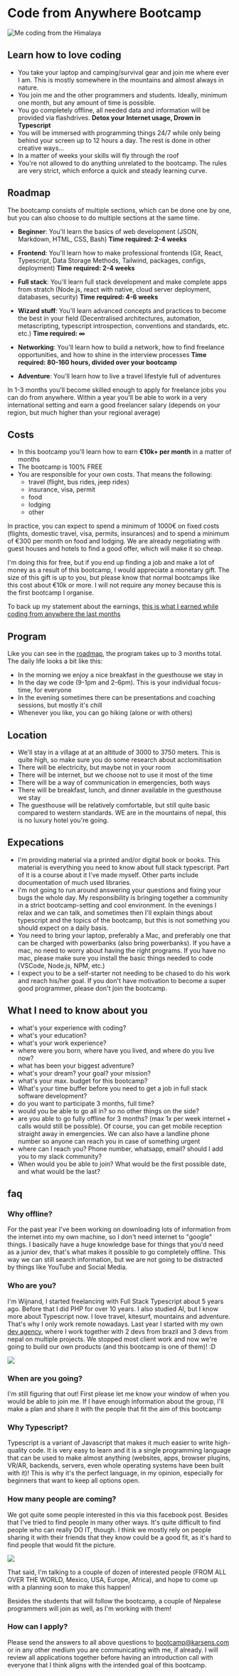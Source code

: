 # Code from Anywhere Bootcamp

![Me coding from the Himalaya](./code-from-himalaya.jpeg)

## Learn how to love coding

- You take your laptop and camping/survival gear and join me where ever I am. This is mostly somewhere in the mountains and almost always in nature.
- You join me and the other programmers and students. Ideally, minimum one month, but any amount of time is possible.
- You go completely offline, all needed data and information will be provided via flashdrives. **Detox your Internet usage, Drown in Typescript**
- You will be immersed with programming things 24/7 while only being behind your screen up to 12 hours a day. The rest is done in other creative ways...
- In a matter of weeks your skills will fly through the roof
- You're not allowed to do anything unrelated to the bootcamp. The rules are very strict, which enforce a quick and steady learning curve.

## Roadmap

The bootcamp consists of multiple sections, which can be done one by one, but you can also choose to do multiple sections at the same time.

- **Beginner**: You'll learn the basics of web development (JSON, Markdown, HTML, CSS, Bash) **Time required: 2-4 weeks**

- **Frontend**: You'll learn how to make professional frontends (Git, React, Typescript, Data Storage Methods, Tailwind, packages, configs, deployment) **Time required: 2-4 weeks**

- **Full stack**: You'll learn full stack development and make complete apps from stratch (Node.js, react with native, cloud server deployment, databases, security) **Time required: 4-6 weeks**

- **Wizard stuff**: You'll learn advanced concepts and practices to become the best in your field (Decentralised architectures, automation, metascripting, typescript introspection, conventions and standards, etc. etc.) **Time required: ∞**

- **Networking**: You'll learn how to build a network, how to find freelance opportunities, and how to shine in the interview processes **Time required: 80-160 hours, divided over your bootcamp**

- **Adventure**: You'll learn how to live a travel lifestyle full of adventures

In 1-3 months you'll become skilled enough to apply for freelance jobs you can do from anywhere. Within a year you'll be able to work in a very international setting and earn a good freelancer salary (depends on your region, but much higher than your regional average)

## Costs

- In this bootcamp you'll learn how to earn **€10k+ per month** in a matter of months
- The bootcamp is 100% FREE
- You are responsible for your own costs. That means the following:
  - travel (flight, bus rides, jeep rides)
  - insurance, visa, permit
  - food
  - lodging
  - other

In practice, you can expect to spend a minimum of 1000€ on fixed costs (flights, domestic travel, visa, permits, insurances) and to spend a minimum of €300 per month on food and lodging. We are already negotiating with guest houses and hotels to find a good offer, which will make it so cheap.

I'm doing this for free, but if you end up finding a job and make a lot of money as a result of this bootcamp, I would appreciate a monetary gift. The size of this gift is up to you, but please know that normal bootcamps like this cost about €10k or more. I will not require any money because this is the first bootcamp I organise.

To back up my statement about the earnings, [this is what I earned while coding from anywhere the last months](./earnings-132k-6months.png)

## Program

Like you can see in the [roadmap](#roadmap), the program takes up to 3 months total. The daily life looks a bit like this:

- In the morning we enjoy a nice breakfast in the guesthouse we stay in
- In the day we code (9-1pm and 2-6pm). This is your individual focus-time, for everyone
- In the evening sometimes there can be presentations and coaching sessions, but mostly it's chill
- Whenever you like, you can go hiking (alone or with others)

## Location

- We'll stay in a village at at an altitude of 3000 to 3750 meters. This is quite high, so make sure you do some research about acclomitisation
- There will be electricity, but maybe not in your room
- There will be internet, but we choose not to use it most of the time
- There will be a way of communication in emergencies, both ways
- There will be breakfast, lunch, and dinner available in the guesthouse we stay
- The guesthouse will be relatively comfortable, but still quite basic compared to western standards. WE are in the mountains of nepal, this is no luxury hotel you're going.

## Expecations

- I'm providing material via a printed and/or digital book or books. This material is everything you need to know about full stack typescript. Part of it is a course about it I've made myself. Other parts include documentation of much used libraries.
- I'm not going to run around answering your questions and fixing your bugs the whole day. My responsibility is bringing together a community in a strict bootcamp-setting and cool environment. In the evenings I relax and we can talk, and sometimes then I'll explain things about typescript and the topics of the bootcamp, but this is not something you should expect on a daily basis.
- You need to bring your laptop, preferably a Mac, and preferably one that can be charged with powerbanks (also bring powerbanks). If you have a mac, no need to worry about having the right programs. If you have no mac, please make sure you install the basic things needed to code (VSCode, Node.js, NPM, etc.)
- I expect you to be a self-starter not needing to be chased to do his work and reach his/her goal. If you don't have motivation to become a super good programmer, please don't join the bootcamp.

## What I need to know about you

- what's your experience with coding?
- what's your education?
- what's your work experience?
- where were you born, where have you lived, and where do you live now?
- what has been your biggest adventure?
- what's your dream? your goal? your mission?
- what's your max. budget for this bootcamp?
- What's your time buffer before you need to get a job in full stack software development?
- do you want to participate 3 months, full time?
- would you be able to go all in? so no other things on the side?
- are you able to go fully offline for 3 months? (max 1x per week internet + calls would still be possible). Of course, you can get mobile reception straight away in emergencies. We can also have a landline phone number so anyone can reach you in case of something urgent
- where can I reach you? Phone number, whatsapp, email? should I add you to my slack community?
- When would you be able to join? What would be the first possible date, and what would be the last?

## faq

### Why offline?

For the past year I've been working on downloading lots of information from the internet into my own machine, so I don't need internet to "google" things. I basically have a huge knowledge base for things that you'd need as a junior dev, that's what makes it possible to go completely offline. This way we can still search information, but we are not going to be distracted by things like YouTube and Social Media.

### Who are you?

I'm Wijnand, I started freelancing with Full Stack Typescript about 5 years ago. Before that I did PHP for over 10 years. I also studied AI, but I know more about Typescript now. I love travel, kitesurf, mountains and adventure. That's why I only work remote nowadays. Last year I started with my own [dev agency](https://codefromanywhere.com/), where I work together with 2 devs from brazil and 3 devs from nepal on multiple projects. We stopped most client work and now we're going to build our own products (and this bootcamp is one of them)! :D

![](./cfa-team.jpeg)

### When are you going?

I'm still figuring that out! First please let me know your window of when you would be able to join me. If I have enough information about the group, I'll make a plan and share it with the people that fit the aim of this bootcamp

### Why Typescript?

Typescript is a variant of Javascript that makes it much easier to write high-quality code. It is very easy to learn and it is a single programming language that can be used to make almost anything (websites, apps, browser plugins, VR/AR, backends, servers, even whole operating systems have been built with it)! This is why it's the perfect language, in my opinion, especially for beginners that want to keep all options open.

### How many people are coming?

We got quite some people interested in this via this facebook post. Besides that I've tried to find people in many other ways. It's quite difficult to find people who can really DO IT, though. I think we mostly rely on people sharing it with their friends that they know could be a good fit, as it's hard to find people that would fit the picture.

![](./fbpost.png)

That said, I'm talking to a couple of dozen of interested people (FROM ALL OVER THE WORLD, Mexico, USA, Europe, Africa), and hope to come up with a planning soon to make this happen!

Besides the students that will follow the bootcamp, a couple of Nepalese programmers will join as well, as I'm working with them!

### How can I apply?

Please send the answers to all above questions to bootcamp@karsens.com or in any other medium you are communicating with me, if already. I will review all applications together before having an introduction call with everyone that I think aligns with the intended goal of this bootcamp.
